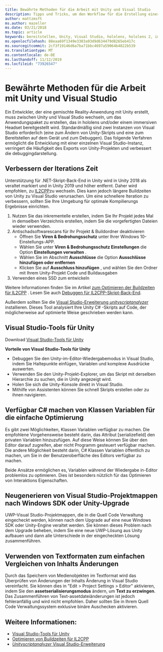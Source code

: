 ```yaml
---
title: Bewährte Methoden für die Arbeit mit Unity und Visual Studio
description: Tipps und Tricks, um den Workflow für die Erstellung einer gemischten Reality-Anwendung mit Unity und Visual Studio zu optimieren.
author: mattzmsft
ms.author: mazeller
ms.date: 03/21/2018
ms.topic: article
keywords: bereitstellen, Unity, Visual Studio, hololens, hololens 2, immersives Headset
ms.openlocfilehash: 88eaa69f1349e3303a93d9d634479d8265eb417c
ms.sourcegitcommit: 2cf3f19146d6a7ba71bbc4697a59064b4822b539
ms.translationtype: MT
ms.contentlocale: de-DE
ms.lasthandoff: 11/12/2019
ms.locfileid: "73926547"
---
```

# <a name="best-practices-for-working-with-unity-and-visual-studio"></a>Bewährte Methoden für die Arbeit mit Unity und Visual Studio

Ein Entwickler, der eine gemischte Reality-Anwendung mit Unity erstellt, muss zwischen Unity und Visual Studio wechseln, um das Anwendungspaket zu erstellen, das in hololens und/oder einem immersiven Headset bereitgestellt wird. Standardmäßig sind zwei Instanzen von Visual Studio erforderlich (eine zum Ändern von Unity-Skripts und eine zum Bereitstellen auf dem Gerät und zum Debuggen). Das folgende Verfahren ermöglicht die Entwicklung mit einer einzelnen Visual Studio-Instanz, verringert die Häufigkeit des Exports von Unity-Projekten und verbessert die debuggingdarstellung.

## <a name="improving-iteration-time"></a>Verbessern der Iterations Zeit

Unterstützung für .NET-Skript-Back-End in Unity wird in Unity 2018 als veraltet markiert und in Unity 2019 und höher entfernt. Daher wird empfohlen, zu [IL2CPP](https://docs.unity3d.com/Manual/IL2CPP.html)zu wechseln. Dies kann jedoch längere Buildzeiten von Unity zu Visual Studio verursachen. Um eine schnellere Iteration zu verbessern, sollten Sie Ihre Umgebung für optimale Kompilierungs Ergebnisse einrichten.

1) Nutzen Sie das inkrementelle erstellen, indem Sie Ihr Projekt jedes Mal in demselben Verzeichnis erstellen, indem Sie die vorgefertigten Dateien wieder verwenden.
2) Antischadsoftwarescans für Ihr Projekt & Buildordner deaktivieren
   - Öffnen Sie **Viren & Bedrohungsschutz** unter Ihrer Windows 10-Einstellungs-APP.
   - Wählen Sie unter **Viren & Bedrohungsschutz Einstellungen** die Option **Einstellungen verwalten** .
   - Wählen Sie im Abschnitt **Ausschlüsse** die Option **Ausschlüsse hinzufügen oder entfernen**
   - Klicken Sie auf **Ausschluss hinzufügen** , und wählen Sie den Ordner mit Ihrem Unity-Projekt Code und Buildausgaben
3) Verwenden eines SSD zum entwickeln

Weitere Informationen finden Sie im Artikel [zum Optimieren der Buildzeiten für IL2CPP](https://docs.unity3d.com/Manual/IL2CPP-OptimizingBuildTimes.html) . Lesen Sie auch [Debuggen für IL2CPP-Skript-Back-End](https://docs.unity3d.com/Manual/windowsstore-debugging-il2cpp.html).

Außerdem sollten Sie die [Visual Studio-Erweiterung *unityscriptanalyzer* ](https://github.com/Microsoft/MixedRealityCompanionKit/tree/master/UnityScriptAnalyzer)installieren. Dieses Tool analysiert Ihre Unity C# -Skripts auf Code, der möglicherweise auf optimierte Weise geschrieben werden kann.

## <a name="visual-studio-tools-for-unity"></a>Visual Studio-Tools für Unity

Download [Visual Studio-Tools für Unity](https://docs.microsoft.com/visualstudio/cross-platform/getting-started-with-visual-studio-tools-for-unity?view=vs-2019)

**Vorteile von Visual Studio-Tools für Unity**
* Debuggen Sie den Unity-im-Editor-Wiedergabemodus in Visual Studio, indem Sie Haltepunkte einfügen, Variablen und komplexe Ausdrücke auswerten.
* Verwenden Sie den Unity-Projekt-Explorer, um das Skript mit derselben Hierarchie zu suchen, die in Unity angezeigt wird.
* Holen Sie sich die Unity-Konsole direkt in Visual Studio.
* Mithilfe von Assistenten können Sie schnell Skripts erstellen oder zu ihnen navigieren.

## <a name="expose-c-class-variables-for-easy-tuning"></a>Verfügbar C# machen von Klassen Variablen für die einfache Optimierung

Es gibt zwei Möglichkeiten, Klassen Variablen verfügbar zu machen. Die empfohlene Vorgehensweise besteht darin, das Attribut [serializefield] den privaten Variablen hinzuzufügen. Auf diese Weise können Sie über den Editor darauf zugreifen, aber nicht Programm gesteuert verfügbar machen.  Die andere Möglichkeit besteht darin, C# Klassen Variablen öffentlich zu machen, um Sie in der Benutzeroberfläche des Editors verfügbar zu machen. 

Beide Ansätze ermöglichen es, Variablen während der Wiedergabe in-Editor problemlos zu optimieren. Dies ist besonders nützlich für das Optimieren von Interaktions Eigenschaften.

## <a name="regenerate-uwp-visual-studio-solutions-after-windows-sdk-or-unity-upgrade"></a>Neugenerieren von Visual Studio-Projektmappen nach Windows SDK oder Unity-Upgrade

UWP-Visual Studio-Projektmappen, die in die Quell Code Verwaltung eingecheckt werden, können nach dem Upgrade auf eine neue Windows SDK oder Unity-Engine veraltet werden. Sie können dieses Problem nach dem Upgrade beheben, indem Sie eine neue UWP-Lösung aus Unity aufbauen und dann alle Unterschiede in der eingecheckten Lösung zusammenführen.

## <a name="use-text-format-assets-for-easy-comparison-of-content-changes"></a>Verwenden von Textformaten zum einfachen Vergleichen von Inhalts Änderungen

Durch das Speichern von Medienobjekten im Textformat wird das Überprüfen von Änderungen der Inhalts Änderung in Visual Studio vereinfacht. Sie können dies in "Edit > Project Settings > Editor" aktivieren, indem Sie den **assetserialisierungsmodus** ändern, um **Text zu erzwingen**. Das Zusammenführen von Text-assetdateiänderungen ist jedoch fehleranfällig und wird nicht empfohlen. Daher sollten Sie in Ihrem Quell Code Verwaltungssystem exklusive binäre Auschecken aktivieren.

## <a name="see-also"></a>Weitere Informationen:
- [Visual Studio-Tools für Unity](https://visualstudiogallery.msdn.microsoft.com/8d26236e-4a64-4d64-8486-7df95156aba9)
- [Optimieren von Buildzeiten für IL2CPP](https://docs.unity3d.com/Manual/IL2CPP-OptimizingBuildTimes.html)
- [*Unityscriptanalyzer* Visual Studio-Erweiterung](https://github.com/Microsoft/MixedRealityCompanionKit/tree/master/UnityScriptAnalyzer)